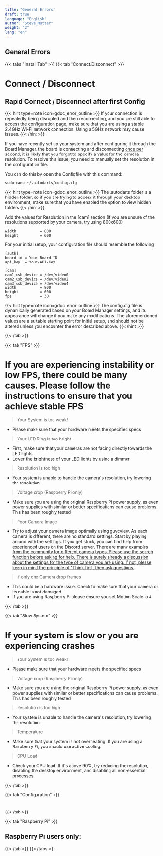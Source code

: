 ```yaml
---
title: "General Errors"
draft: true
language: "English"
author: "Steve_Mutter"
weight: "2"
lang: "en"
---
```



[comment]: <> (Fact Check / Is this still up to date?)

## General Errors

{{< tabs "Install Tab" >}}
{{< tab "Connect/Disconnect" >}}
# Connect / Disconnect

## Rapid Connect / Disconnect after first Config

{{< hint type=note icon=gdoc_error_outline >}}
If your connection is repeatedly being disrupted and then reconnecting, and you are still able to access the configuration page, make sure that you are using a stable 2.4GHz Wi-Fi network connection. Using a 5GHz network may cause issues.
{{< /hint >}}

If you have recently set up your system and after configuring it through the Board Manager, the board is connecting and disconnecting <u>once per second</u>, it is likely that you forgot to specify a value for the camera resolution. To resolve this issue, you need to manually set the resolution in the configuration file.

You can do this by open the Configfile with this command:
```
sudo nano ~/.autodarts/config.cfg
```
{{< hint type=note icon=gdoc_error_outline >}}
The .autodarts folder is a hidden folder, so if you are trying to access it through your desktop environment, make sure that you have enabled the option to view hidden folders
{{< /hint >}}

Add the values for Resolution in the [cam] section (If you are unsure of the resolutions supported by your camera, try using 800x600)
```
width           = 800
height          = 600
```

For your initial setup, your configuration file should resemble the following
```
[auth]
board_id = Your-Board-ID
api_key  = Your-API-Key

[cam]
cam1_usb_device = /dev/video0
cam2_usb_device = /dev/video2
cam3_usb_device = /dev/video4
width           = 800
height          = 600
fps             = 30
```
{{< hint type=note icon=gdoc_error_outline >}}
The config.cfg file is dynamically generated based on your Board Manager settings, and its appearance will change if you make any modifications. The aforementioned values are a suitable starting point for initial setup, and should not be altered unless you encounter the error described above.
{{< /hint >}}


{{< /tab >}}

{{< tab "FPS" >}}

# If you are experiencing instability or low FPS, there could be many causes. Please follow the instructions to ensure that you achieve stable FPS

> Your System is too weak! 
+ Please make sure that your hardware meets the specified specs

> Your LED Ring is too bright
+ First, make sure that your cameras are not facing directly towards the LED lights
+ Lower the brightness of your LED lights by using a dimmer

> Resolution is too high
+ Your system is unable to handle the camera's resolution, try lowering the resolution

> Voltage drop (Raspberry Pi only)
+ Make sure you are using the original Raspberry Pi power supply, as even power supplies with similar or better specifications can cause problems. This has been roughly tested

> Poor Camera Image
+ Try to adjust your camera image optimally using guvcview. As each camera is different, there are no standard settings. Start by playing around with the settings. If you get stuck, you can find help from experienced users on the Discord server. <u>There are many examples from the community for different camera types. Please use the search function before asking for help. There is surely already a discussion about the settings for the type of camera you are using. If not, please keep in mind the principle of "Think first, then ask questions.</u>

> If only one Camera drop frames
+ This could be a hardware issue. Check to make sure that your camera or its cable is not damaged.
+ If you are using Raspberry Pi please ensure you set Motion Scale to `4`

{{< /tab >}}

{{< tab "Slow System" >}}

# If your system is slow or you are experiencing crashes

> Your System is too weak! 
+ Please make sure that your hardware meets the specified specs

> Voltage drop (Raspberry Pi only)
+ Make sure you are using the original Raspberry Pi power supply, as even power supplies with similar or better specifications can cause problems. This has been roughly tested

> Resolution is too high
+ Your system is unable to handle the camera's resolution, try lowering the resolution

> Temperature
+ Make sure that your system is not overheating. If you are using a Raspberry Pi, you should use active cooling.

> CPU Load
+ Check your CPU load. If it's above 90%, try reducing the resolution, disabling the desktop environment, and disabling all non-essential processes


{{< /tab >}}



{{< tab "Configuration" >}}

# 


{{< /tab >}}

{{< tab "Raspberry Pi" >}}

## Raspberry Pi users only:


{{< /tab >}}
{{< /tabs >}}